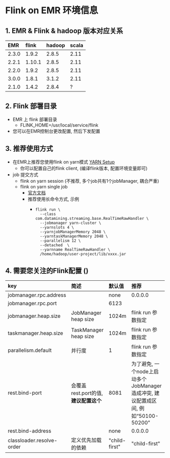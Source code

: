 # Flink on EMR 环境信息
## 1. EMR & Flink & hadoop 版本对应关系

| EMR | flink | hadoop | scala |
| :--- | :--- | :--- | :--- |
| 2.3.0 | 1.9.2 | 2.8.5 | 2.11 |
| 2.2.1 | 1.10.1| 2.8.5 | 2.11 |
| 2.2.0 | 1.9.2 | 2.8.5 | 2.11 |
| 3.0.0 | 1.8.1 | 3.1.2 | 2.11 |
| 2.1.0 | 1.4.2 | 2.8.4 | ? |

## 2. Flink 部署目录
- EMR 上 flink 部署目录
    - FLINK_HOME=/usr/local/service/flink
- 您可以在EMR控制台更改配置, 然后下发配置
## 3. 推荐使用方式
- 在EMR上推荐您使用flink on yarn模式 [YARN Setup](https://ci.apache.org/projects/flink/flink-docs-release-1.10/ops/deployment/yarn_setup.html)
    - 你可以配置自己的flink client, (编译flink版本, 配置环境变量即可)
- job 提交方式
    - flink on yarn session (不推荐, 多个job共有1个jobManager, 耦合严重)
    - flink on yarn single job
        - [官方文档](https://ci.apache.org/projects/flink/flink-docs-release-1.10/ops/deployment/yarn_setup.html#run-a-single-flink-job-on-yarn)
        - 推荐使用长命令方式, 示例
            - ```shell script
              flink run \
                --class com.datamining.streaming.base.RealTimeRawHandler \
                --jobmanager yarn-cluster \
                --yarnslots 4 \
                --yarnjobManagerMemory 2048 \
                --yarntaskManagerMemory 2048 \
                --parallelism 12 \
                --detached  \
                --yarnname RealTimeRawHandler \
                /home/hadoop/user-project/lib/xxxx.jar
              ```
           
## 4. 需要您关注的Flink配置 ()
| key | 简述 | 默认值 | 推荐 |
| :--- | :--- | :--- | :--- |
| jobmanager.rpc.address |  | none | 0.0.0.0 |
| jobmanager.rpc.port |  | 6123 |  |
| jobmanager.heap.size | JobManager heap size | 1024m | flink run 参数指定 |
| taskmanager.heap.size | TaskManager heap size | 1024m | flink run 参数指定 |
| parallelism.default | 并行度 | 1 | flink run 参数指定 |
| rest.bind-port | 会覆盖 rest.port的值, **建议配置这个** | 8081 | 为了避免, 一个node上启动多个JobManager造成冲突, 建议配置成区间, 例如“50100-50200”|
| rest.bind-address |  | none | 0.0.0.0 |
| classloader.resolve-order | 定义优先加载的依赖 | "child-first" | "child-first" |

